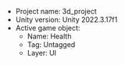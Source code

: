 <!-- UNITY CODE ASSIST INSTRUCTIONS START -->
- Project name: 3d_project
- Unity version: Unity 2022.3.17f1
- Active game object:
  - Name: Health
  - Tag: Untagged
  - Layer: UI
<!-- UNITY CODE ASSIST INSTRUCTIONS END -->